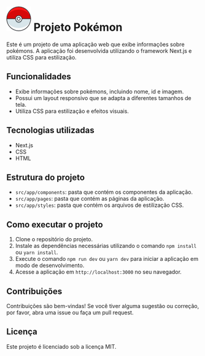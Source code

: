 # ![!pokemon](/public/images/pokeball.png)  Projeto Pokémon



Este é um projeto de uma aplicação web que exibe informações sobre pokémons. A aplicação foi desenvolvida utilizando o framework Next.js e utiliza CSS para estilização.

## Funcionalidades

* Exibe informações sobre pokémons, incluindo nome, id e imagem.
* Possui um layout responsivo que se adapta a diferentes tamanhos de tela.
* Utiliza CSS para estilização e efeitos visuais.

## Tecnologias utilizadas

* Next.js
* CSS
* HTML

## Estrutura do projeto

* `src/app/components`: pasta que contém os componentes da aplicação.
* `src/app/pages`: pasta que contém as páginas da aplicação.
* `src/app/styles`: pasta que contém os arquivos de estilização CSS.

## Como executar o projeto

1. Clone o repositório do projeto.
2. Instale as dependências necessárias utilizando o comando `npm install` ou `yarn install`.
3. Execute o comando `npm run dev` ou `yarn dev` para iniciar a aplicação em modo de desenvolvimento.
4. Acesse a aplicação em `http://localhost:3000` no seu navegador.

## Contribuições

Contribuições são bem-vindas! Se você tiver alguma sugestão ou correção, por favor, abra uma issue ou faça um pull request.

## Licença

Este projeto é licenciado sob a licença MIT.